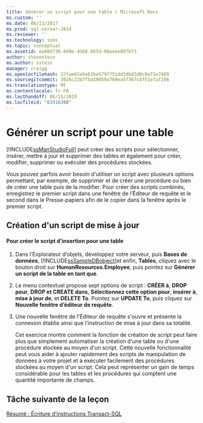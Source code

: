 ```yaml
---
title: Générer un script pour une table | Microsoft Docs
ms.custom: ''
ms.date: 06/13/2017
ms.prod: sql-server-2014
ms.reviewer: ''
ms.technology: ssms
ms.topic: conceptual
ms.assetid: ea88d736-849e-4368-b55d-06aeee097bf3
author: stevestein
ms.author: sstein
manager: craigg
ms.openlocfilehash: 22fae65a5e62be579f751dd3d6d3d0c9a73e7409
ms.sourcegitcommit: 3026c22b7fba19059a769ea5f367c4f51efaf286
ms.translationtype: MT
ms.contentlocale: fr-FR
ms.lasthandoff: 06/15/2019
ms.locfileid: "63316398"
---
```

# <a name="script-a-table"></a>Générer un script pour une table
  [!INCLUDE[ssManStudioFull](../../includes/ssmanstudiofull-md.md)] peut créer des scripts pour sélectionner, insérer, mettre à jour et supprimer des tables et également pour créer, modifier, supprimer ou exécuter des procédures stockées.  
  
 Vous pouvez parfois avoir besoin d'utiliser un script avec plusieurs options permettant, par exemple, de supprimer et de créer une procédure ou bien de créer une table puis de la modifier. Pour créer des scripts combinés, enregistrez le premier script dans une fenêtre de l’Éditeur de requête et le second dans le Presse-papiers afin de le copier dans la fenêtre après le premier script.  
  
## <a name="creating-an-update-script"></a>Création d'un script de mise à jour  
  
#### <a name="to-create-the-insert-script-for-a-table"></a>Pour créer le script d'insertion pour une table  
  
1.  Dans l’Explorateur d’objets, développez votre serveur, puis **Bases de données**, [!INCLUDE[ssSampleDBobject](../../includes/sssampledbobject-md.md)]et enfin, **Tables**, cliquez avec le bouton droit sur **HumanResources.Employee**, puis pointez sur **Générer un script de la table en tant que**.  
  
2.  Le menu contextuel propose sept options de script : **CRÉER à**, **DROP pour**, **DROP et CREATE dans**, **Sélectionnez cette option pour**, **insérer à**, **mise à jour de**, et **DELETE To**. Pointez sur **UPDATE To**, puis cliquez sur **Nouvelle fenêtre d’éditeur de requête**.  
  
3.  Une nouvelle fenêtre de l'Éditeur de requête s'ouvre et présente la connexion établie ainsi que l'instruction de mise à jour dans sa totalité.  
  
     Cet exercice montre comment la fonction de création de script peut faire plus que simplement automatiser la création d'une table ou d'une procédure stockée au moyen d'un script. Cette nouvelle fonctionnalité peut vous aider à ajouter rapidement des scripts de manipulation de données à votre projet et à exécuter facilement des procédures stockées au moyen d'un script. Cela peut représenter un gain de temps considérable pour les tables et les procédures qui comptent une quantité importante de champs.  
  
## <a name="next-task-in-lesson"></a>Tâche suivante de la leçon  
 [Résumé : Écriture d’instructions Transact-SQL](../../tutorials/summary-writing-transact-sql.md)  
  
  
